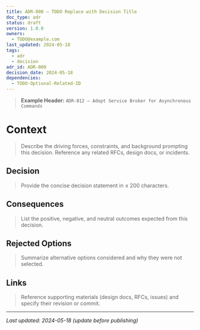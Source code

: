 ```yaml
---
title: ADR-000 — TODO Replace with Decision Title
doc_type: adr
status: draft
version: 1.0.0
owners:
  - TODO@example.com
last_updated: 2024-05-18
tags:
  - adr
  - decision
adr_id: ADR-000
decision_date: 2024-05-18
dependencies:
  - TODO-Optional-Related-ID
---
```


> **Example Header:** `ADR-012 — Adopt Service Broker for Asynchronous Commands`

# Context
> Describe the driving forces, constraints, and background prompting this decision. Reference any related RFCs, design docs, or incidents.

## Decision
> Provide the concise decision statement in ≤ 200 characters.

## Consequences
> List the positive, negative, and neutral outcomes expected from this decision.

## Rejected Options
> Summarize alternative options considered and why they were not selected.

## Links
> Reference supporting materials (design docs, RFCs, issues) and specify their revision or commit.

---

_Last updated: 2024-05-18 (update before publishing)_

